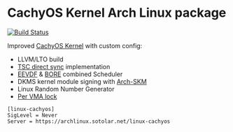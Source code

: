 # CachyOS Kernel Arch Linux package
[![Build Status](https://drone02.sotolar.net/api/badges/misotolar/linux-cachyos/status.svg)](https://drone02.sotolar.net/misotolar/linux-cachyos)

Improved [CachyOS Kernel](https://github.com/cachyos/linux-cachyos) with custom config:

- LLVM/LTO build
- [TSC direct sync](https://lore.kernel.org/all/84f991e0-4d14-7ea9-7553-9f688df9cd49@collabora.com/T/#m156fc8ddb3f69691fefedb7bba49a280fe97938e) implementation
- [EEVDF](https://lwn.net/Articles/927530) & [BORE](https://github.com/firelzrd/bore-scheduler) combined Scheduler 
- DKMS kernel module signing with [Arch-SKM](https://aur.archlinux.org/packages/arch-sign-modules)
- Linux Random Number Generator
- [Per VMA lock](https://lore.kernel.org/lkml/20230109205336.3665937-1-surenb@google.com/T/#ma04517b963591298a9eb76d96d2c453256a4d9ab)

```
[linux-cachyos]
SigLevel = Never
Server = https://archlinux.sotolar.net/linux-cachyos
```
